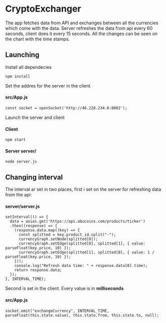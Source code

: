 # CryptoExchanger

The app fetches data from API and exchanges between all the currencies which come with the data. Server refreshes the data from api every 60 seconds, client does it every 15 seconds. All the changes can be seen on the chart with the time stamps.

## Launching

Install all dependecies
```
npm install
```
Set the addres for the server in the client

#### src/App.js
```
const socket = openSocket('http://46.228.234.6:8002');
```

Launch the server and client

#### Client
```
npm start
```
#### Server server/
```
node server.js
```


## Changing interval

The interval ar set in two places, first i set on the server for refreshing data from the api:

#### server/server.js
```
setInterval(() => {
  data = axios.get('https://api.abucoins.com/products/ticker')
  .then((response) => {
    (response.data.map((key) => {
      const splitted = key.product_id.split("-");
      currencyGraph.setNode(splitted[0]); 
      currencyGraph.setEdge(splitted[0], splitted[1], { value: parseFloat(key.price, 10) });
      currencyGraph.setEdge(splitted[1], splitted[0], { value: 1 / parseFloat(key.price, 10) });
    }));
    console.log("Refresh data time: " + response.data[0].time);
    return response.data;
  });
}, INTERVAL_TIME);
```
Second is set in the client. Every value is in **milliseconds**

#### src/App.js
```
socket.emit("exchangeCurrency", INTERVAL_TIME, parseFloat(this.state.value), this.state.from, this.state.to, null);
```
